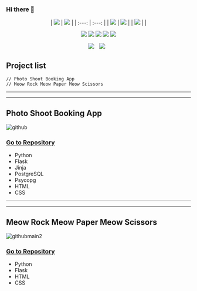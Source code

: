 ### Hi there 👋

<p align = "center"> 
| <img src="https://img.shields.io/badge/Python-lightgrey?style=flat&logo=python&logoColor=grey"/> | <img src="https://img.shields.io/badge/JavaScript-lightgrey?style=flat&logo=javascript&logoColor=grey"/> |
|     :---:      |    :---:      |
| <img src="https://img.shields.io/badge/Flask-lightgrey?style=flat&logo=flask&logoColor=grey"/> | <img src="https://img.shields.io/badge/React-lightgrey?style=flat&logo=react&logoColor=grey"/>    |
|  <img src="https://img.shields.io/badge/Jinja-lightgrey?style=flat&logo=jinja&logoColor=grey"/> |     |

<p align = "center"> <img src="https://img.shields.io/badge/Python-lightgrey?style=flat&logo=python&logoColor=grey"/>  <img src="https://img.shields.io/badge/Flask-lightgrey?style=flat&logo=flask&logoColor=grey"/> <img src="https://img.shields.io/badge/Jinja-lightgrey?style=flat&logo=jinja&logoColor=grey"/> <img src="https://img.shields.io/badge/JavaScript-lightgrey?style=flat&logo=javascript&logoColor=grey"/> <img src="https://img.shields.io/badge/React-lightgrey?style=flat&logo=react&logoColor=grey"/> </p> 


<p align = "center">        
<a href="https://hits.seeyoufarm.com"><img src="https://hits.seeyoufarm.com/api/count/incr/badge.svg?url=https%3A%2F%2Fgithub.com%2Fhanselkang%2F&count_bg=%23ACACAC&title_bg=%23555555&icon=&icon_color=%23E7E7E7&title=hits&edge_flat=false"/></a>
<a href="http://instagrma.com/hansel_in_scotland">
    <img 
        src="http://img.shields.io/badge/-instagram-lightgrey?style=flat&logo=instagram&link=http://instagrma.com/hansel_in_scotland/"
        style="height : auto; margin-left : 10px; margin-right : 10px;"/>
</a>

    
## Project list
    // Photo Shoot Booking App
    // Meow Rock Meow Paper Meow Scissors
----------------
----------------

## Photo Shoot Booking App

![github](https://user-images.githubusercontent.com/43307207/166307924-ea651355-1824-48ca-a3ab-9695f971449f.jpg)

### [Go to Repository](https://github.com/hanselkang/photo_shoot_booking_project)
* Python
* Flask
* Jinja 
* PostgreSQL
* Psycopg
* HTML
* CSS

------------
------------

## Meow Rock Meow Paper Meow Scissors

![githubmain2](https://user-images.githubusercontent.com/43307207/166304009-48fd1b21-bf44-466a-8897-981ff3fdb0e2.jpg)

### [Go to Repository](https://github.com/hanselkang/rock_paper_scissors)
* Python
* Flask
* HTML
* CSS



